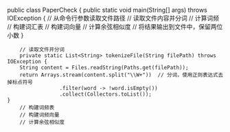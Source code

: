  public class PaperCheck {
     public static void main(String[] args) throws IOException {
            // 从命令行参数读取文件路径
            // 读取文件内容并分词
            // 计算词频
            // 构建词汇表
            // 构建词向量
            // 计算余弦相似度
            // 将结果输出到文件中，保留两位小数
     }

        // 读取文件并分词
        private static List<String> tokenizeFile(String filePath) throws IOException {
        String content = Files.readString(Paths.get(filePath));
        return Arrays.stream(content.split("\\W+"))  // 分词，使用正则表达式去掉标点符号
                     .filter(word -> !word.isEmpty())
                     .collect(Collectors.toList());
    }
        // 构建词频表
        // 构建词频向量
        // 计算余弦相似度
